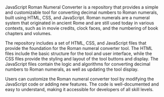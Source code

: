 JavaScript Roman Numeral Converter is a repository that provides a simple and customizable tool for converting decimal numbers to Roman numerals, built using HTML, CSS, and JavaScript. Roman numerals are a numeral system that originated in ancient Rome and are still used today in various contexts, such as in movie credits, clock faces, and the numbering of book chapters and volumes.

The repository includes a set of HTML, CSS, and JavaScript files that provide the foundation for the Roman numeral converter tool. The HTML files include the basic structure for the tool and user interface, while the CSS files provide the styling and layout of the tool buttons and display. The JavaScript files contain the logic and algorithms for converting decimal numbers to Roman numerals, as well as updating the tool display.

Users can customize the Roman numeral converter tool by modifying the JavaScript code or adding new features. The code is well-documented and easy to understand, making it accessible for developers of all skill levels.
